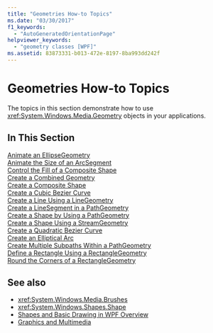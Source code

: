 ```yaml
---
title: "Geometries How-to Topics"
ms.date: "03/30/2017"
f1_keywords: 
  - "AutoGeneratedOrientationPage"
helpviewer_keywords: 
  - "geometry classes [WPF]"
ms.assetid: 83873331-b013-472e-8197-8ba993dd242f
---
```

# Geometries How-to Topics
The topics in this section demonstrate how to use <xref:System.Windows.Media.Geometry> objects in your applications.  
  
## In This Section  
 [Animate an EllipseGeometry](how-to-animate-an-ellipsegeometry.md)  
 [Animate the Size of an ArcSegment](how-to-animate-the-size-of-an-arcsegment.md)  
 [Control the Fill of a Composite Shape](how-to-control-the-fill-of-a-composite-shape.md)  
 [Create a Combined Geometry](how-to-create-a-combined-geometry.md)  
 [Create a Composite Shape](how-to-create-a-composite-shape.md)  
 [Create a Cubic Bezier Curve](how-to-create-a-cubic-bezier-curve.md)  
 [Create a Line Using a LineGeometry](how-to-create-a-line-using-a-linegeometry.md)  
 [Create a LineSegment in a PathGeometry](how-to-create-a-linesegment-in-a-pathgeometry.md)  
 [Create a Shape by Using a PathGeometry](how-to-create-a-shape-by-using-a-pathgeometry.md)  
 [Create a Shape Using a StreamGeometry](how-to-create-a-shape-using-a-streamgeometry.md)  
 [Create a Quadratic Bezier Curve](how-to-create-a-quadratic-bezier-curve.md)  
 [Create an Elliptical Arc](how-to-create-an-elliptical-arc.md)  
 [Create Multiple Subpaths Within a PathGeometry](how-to-create-multiple-subpaths-within-a-pathgeometry.md)  
 [Define a Rectangle Using a RectangleGeometry](how-to-define-a-rectangle-using-a-rectanglegeometry.md)  
 [Round the Corners of a RectangleGeometry](how-to-round-the-corners-of-a-rectanglegeometry.md)  
  
## See also
- <xref:System.Windows.Media.Brushes>
- <xref:System.Windows.Shapes.Shape>
- [Shapes and Basic Drawing in WPF Overview](shapes-and-basic-drawing-in-wpf-overview.md)
- [Graphics and Multimedia](index.md)
